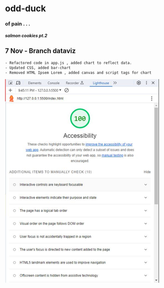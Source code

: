 # odd-duck
### of pain . . . 
#### ***salmon cookies pt.2***

## 7 Nov - Branch dataviz

    - Refactored code in app.js , added chart to reflect data.
    - Updated CSS, added bar-chart
    - Removed HTML Ipsem Lorem , added canvas and script tags for chart

![Lab11 Lighthouse report](lab11_lighthouse.JPG)